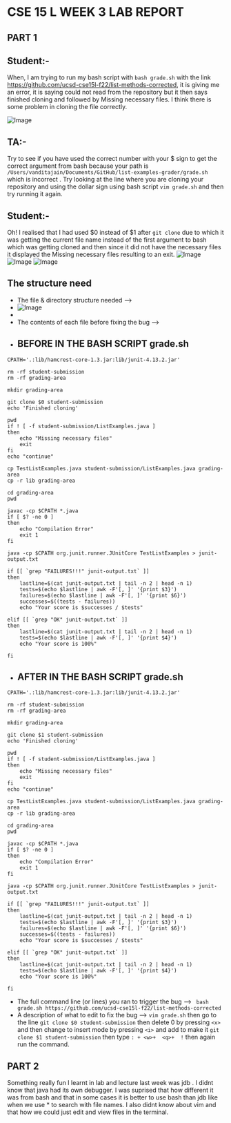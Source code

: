 # CSE 15 L WEEK 3 LAB REPORT 

## PART 1 

## Student:- 

When, I am trying to run my bash script with ``` bash grade.sh ``` with the link https://github.com/ucsd-cse15l-f22/list-methods-corrected, it is giving me an error, it is saying could not read from the repository but it then says finished cloning and followed by Missing necessary files. I think there is some problem in cloning the file correctly.

![Image](fail.png)

## TA:- 
Try to see if you have used the correct number with your $ sign to get the correct argument from bash because your path is ``` /Users/vanditajain/Documents/GitHub/list-examples-grader/grade.sh ``` which is incorrect . Try looking at the line where you are cloning your repository and using the dollar sign using bash script ``` vim grade.sh ``` and then try running it again.

## Student:- 
Oh! I realised that I had used $0 instead of $1 after ``` git clone ``` due to which it was getting the current file name instead of the first argument to bash which was getting cloned and then since it did not have the necessary files it displayed the Missing necessary files resulting to an exit.
![Image](error1.png)
![Image](correct.png)
![Image](test.png)

## The structure need 
* The file & directory structure needed -->
* ![Image](filestructure.png)
* 
* The contents of each file before fixing the bug -->
* ## BEFORE IN THE BASH SCRIPT grade.sh
```
CPATH='.:lib/hamcrest-core-1.3.jar:lib/junit-4.13.2.jar'

rm -rf student-submission
rm -rf grading-area

mkdir grading-area

git clone $0 student-submission
echo 'Finished cloning'

pwd
if ! [ -f student-submission/ListExamples.java ]
then 
    echo "Missing necessary files"
    exit 
fi
echo "continue"

cp TestListExamples.java student-submission/ListExamples.java grading-area 
cp -r lib grading-area

cd grading-area
pwd

javac -cp $CPATH *.java 
if [ $? -ne 0 ]
then 
    echo "Compilation Error"
    exit 1
fi

java -cp $CPATH org.junit.runner.JUnitCore TestListExamples > junit-output.txt

if [[ `grep "FAILURES!!!" junit-output.txt` ]]
then 
    lastline=$(cat junit-output.txt | tail -n 2 | head -n 1)
    tests=$(echo $lastline | awk -F'[, ]' '{print $3}')
    failures=$(echo $lastline | awk -F'[, ]' '{print $6}')
    successes=$((tests - failures))
    echo "Your score is $successes / $tests"

elif [[ `grep "OK" junit-output.txt` ]]
then
    lastline=$(cat junit-output.txt | tail -n 2 | head -n 1)
    tests=$(echo $lastline | awk -F'[, ]' '{print $4}')
    echo "Your score is 100%"

fi
```
* ## AFTER IN THE BASH SCRIPT grade.sh
```
CPATH='.:lib/hamcrest-core-1.3.jar:lib/junit-4.13.2.jar'

rm -rf student-submission
rm -rf grading-area

mkdir grading-area

git clone $1 student-submission
echo 'Finished cloning'

pwd
if ! [ -f student-submission/ListExamples.java ]
then 
    echo "Missing necessary files"
    exit 
fi
echo "continue"

cp TestListExamples.java student-submission/ListExamples.java grading-area 
cp -r lib grading-area

cd grading-area
pwd

javac -cp $CPATH *.java 
if [ $? -ne 0 ]
then 
    echo "Compilation Error"
    exit 1
fi

java -cp $CPATH org.junit.runner.JUnitCore TestListExamples > junit-output.txt

if [[ `grep "FAILURES!!!" junit-output.txt` ]]
then 
    lastline=$(cat junit-output.txt | tail -n 2 | head -n 1)
    tests=$(echo $lastline | awk -F'[, ]' '{print $3}')
    failures=$(echo $lastline | awk -F'[, ]' '{print $6}')
    successes=$((tests - failures))
    echo "Your score is $successes / $tests"

elif [[ `grep "OK" junit-output.txt` ]]
then
    lastline=$(cat junit-output.txt | tail -n 2 | head -n 1)
    tests=$(echo $lastline | awk -F'[, ]' '{print $4}')
    echo "Your score is 100%"

fi
```
* The full command line (or lines) you ran to trigger the bug --> ```  bash grade.sh https://github.com/ucsd-cse15l-f22/list-methods-corrected ```
* A description of what to edit to fix the bug --> ``` vim grade.sh ``` then go to the line ``` git clone $0 student-submission ``` then delete 0 by pressing ```<x>``` and then change to insert mode by pressing ```<i>``` and add to make it ``` git clone $1 student-submission ``` then type ```: + <w>+  <q>+  !``` then again run the command.

## PART 2
Something really fun I learnt in lab and lecture last week was jdb . I didnt know that java had its own debugger. I was suprised that how different it was from bash and that in some cases it is better to use bash than jdb like when we use * to search with file names. I also didnt know about vim and that how we could just edit and view files in the terminal.
